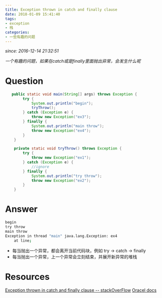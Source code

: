 ```yaml
---
title: Exception thrown in catch and finally clause 
date: 2018-01-09 15:41:40
tags:
- exception
- 栈
categories:
- 一些有趣的问题
---
```


*since: 2016-12-14 21:32:51* 

*一个有趣的问题，如果在catch或是finally里面抛出异常，会发生什么呢*
<!--more-->

# Question
```Java
   public static void main(String[] args) throws Exception {
        try {
            System.out.println("begin");
            tryThrow();
        } catch (Exception e) {
            throw new Exception("ex3");
        } finally {
            System.out.println("main throw");
            throw new Exception("ex4");
        }
    }

    private static void tryThrow() throws Exception {
        try {
            throw new Exception("ex1");
        } catch (Exception e) {
            //ignore
        } finally {
            System.out.println("try throw");
            throw new Exception("ex2");
        }
    }
```

# Answer
```bash
begin
try throw
main throw
Exception in thread "main" java.lang.Exception: ex4
	at line;
```
* 每当抛出一个异常，都会离开当前代码块，例如 try -> catch -> finally
* 每当抛出一个异常，上一个异常会立刻结束，并展开新异常的堆栈

# Resources
[Exception thrown in catch and finally clause -- stackOverFlow](http://cache.baiducontent.com/c?m=9f65cb4a8c8507ed4fece76310579135480ddd276b97844b22918448e435061e5a25a4ec66644b598f84616604aa425ce0f72b257d5277f5dd93d516cabbe46e75c87a712c0b8637498f0eafbd17768771ca4de9d94abbece732e5fa898f8c0a0d8144050cd1aed81d4143de2aad5467ece0c308481a07ba9c6b39be02217e882331e21ca5b36c304c&p=82759a46d0c450f20be29666166486&newp=9f66c115d9c047a819be9b7c455790231601d13523808c0a3b8fd12590655a55113d8eff7062515f8e99736300a84856e8f33371300327b19bc38c4dd8be866e42c970767f4bda1753&user=baidu&fm=sc&query=throw+inside+finally&qid=8249427500027d5c&p1=1)
[Oracel docs]( http://docs.oracle.com/javase/specs/jls/se8/html/jls-14.html#jls-14.20.2)
